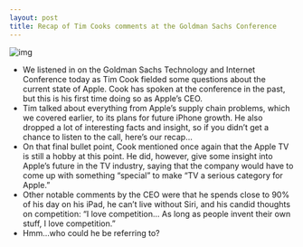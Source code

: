```yaml
---
layout: post
title: Recap of Tim Cooks comments at the Goldman Sachs Conference
---
```

![img](http://media.idownloadblog.com/wp-content/uploads/2012/02/tim-cook.jpg)
* We listened in on the Goldman Sachs Technology and Internet Conference today as Tim Cook fielded some questions about the current state of Apple. Cook has spoken at the conference in the past, but this is his first time doing so as Apple’s CEO.
* Tim talked about everything from Apple’s supply chain problems, which we covered earlier, to its plans for future iPhone growth. He also dropped a lot of interesting facts and insight, so if you didn’t get a chance to listen to the call, here’s our recap…
* On that final bullet point, Cook mentioned once again that the Apple TV is still a hobby at this point. He did, however, give some insight into Apple’s future in the TV industry, saying that the company would have to come up with something “special” to make “TV a serious category for Apple.”
* Other notable comments by the CEO were that he spends close to 90% of his day on his iPad, he can’t live without Siri, and his candid thoughts on competition: “I love competition… As long as people invent their own stuff, I love competition.”
* Hmm…who could he be referring to?

